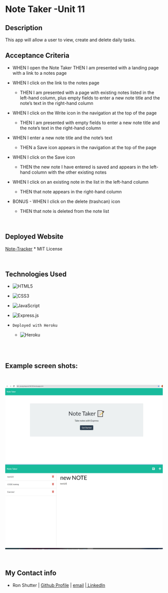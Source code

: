 # Note Taker -Unit 11


## Description

This app will allow a user to view, create and delete daily tasks. 


## Acceptance Criteria

* WHEN I open the Note Taker
THEN I am presented with a landing page with a link to a notes page

 * WHEN I click on the link to the notes page
    * THEN I am presented with a page with existing notes listed in the left-hand column, plus empty fields to enter a new note title and the note’s text in the right-hand column

 * WHEN I click on the Write icon in the navigation at the top of the page
    * THEN I am presented with empty fields to enter a new note title and the note’s text in the right-hand column


* WHEN I enter a new note title and the note’s text
  * THEN a Save icon appears in the navigation at the top of the page

* WHEN I click on the Save icon
  * THEN the new note I have entered is saved and appears in the left-hand column with the other existing notes

* WHEN I click on an existing note in the list in the left-hand column
   * THEN that note appears in the right-hand column
* BONUS - WHEN I click on the delete (trashcan) icon
  * THEN that note is deleted from the note list

<br>

## Deployed Website

[Note-Tracker](https://young-beyond-94120.herokuapp.com/) * MIT License


<br>


## Technologies Used

* ![HTML5](https://img.shields.io/badge/html5-%23E34F26.svg?style=for-the-badge&logo=html5&logoColor=white)


* ![CSS3](https://img.shields.io/badge/css3-%231572B6.svg?style=for-the-badge&logo=css3&logoColor=white)


* ![JavaScript](https://img.shields.io/badge/javascript-%23323330.svg?style=for-the-badge&logo=javascript&logoColor=%23F7DF1E)

* ![Express.js](https://img.shields.io/badge/express.js-%23404d59.svg?style=for-the-badge&logo=express&logoColor=%2361DAFB)


* `Deployed with Heroku` 

  * ![Heroku](https://img.shields.io/badge/heroku-%23430098.svg?style=for-the-badge&logo=heroku&logoColor=white)
<br>
<br>

 ## Example screen shots:
<br>
<p>
<img src="./public/home-1.JPG" alt="Start Page demo">


<img src="./public/Note-1.JPG" alt="second page demo">

</p>

<br>

## My Contact info
- Ron Shutter | [ Github Profile](https://github.com/Proton-8) | <a href="mailto:ronashutter@gmail.com"> email</a> |<a href="https://www.linkedin.com/in/ron-shutter-95613211/"> LinkedIn</a><br>
    </p>
